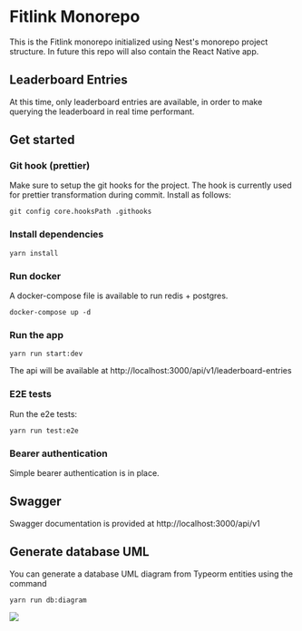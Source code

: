 # Fitlink Monorepo

This is the Fitlink monorepo initialized using Nest's monorepo project structure. In future this repo will also contain the React Native app.

## Leaderboard Entries

At this time, only leaderboard entries are available, in order to make querying the leaderboard in real time performant. 

## Get started

### Git hook (prettier)
Make sure to setup the git hooks for the project. The hook is currently used for prettier transformation during commit. Install as follows:

```git config core.hooksPath .githooks```


### Install dependencies

```yarn install```

### Run docker
A docker-compose file is available to run redis + postgres. 

```docker-compose up -d```

### Run the app 

```yarn run start:dev```

The api will be available at http://localhost:3000/api/v1/leaderboard-entries

### E2E tests

Run the e2e tests:

```yarn run test:e2e```


### Bearer authentication

Simple bearer authentication is in place.

## Swagger

Swagger documentation is provided at http://localhost:3000/api/v1

## Generate database UML

You can generate a database UML diagram from Typeorm entities using the command

```yarn run db:diagram```

<img src="./docs/uml.svg" />
